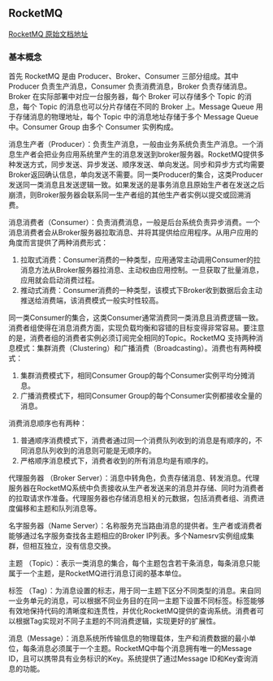 ## RocketMQ

[RocketMQ 原始文档地址 ](https://github.com/apache/rocketmq/tree/master/docs/cn)

### 基本概念

首先 RocketMQ  是由 Producer、Broker、Consumer 三部分组成。其中 Producer 负责生产消息，Consumer 负责消费消息，Broker 负责存储消息。Broker 在实际部署中对应一台服务器，每个 Broker 可以存储多个 Topic 的消息，每个 Topic 的消息也可以分片存储在不同的 Broker 上。Message Queue 用于存储消息的物理地址，每个 Topic 中的消息地址存储于多个 Message Queue 中。Consumer Group 由多个 Consumer 实例构成。

消息生产者（Producer）：负责生产消息，一般由业务系统负责生产消息。一个消息生产者会把业务应用系统里产生的消息发送到broker服务器。RocketMQ提供多种发送方式，同步发送、异步发送、顺序发送、单向发送。同步和异步方式均需要Broker返回确认信息，单向发送不需要。同一类Producer的集合，这类Producer发送同一类消息且发送逻辑一致。如果发送的是事务消息且原始生产者在发送之后崩溃，则Broker服务器会联系同一生产者组的其他生产者实例以提交或回溯消费。

消息消费者（Consumer）：负责消费消息，一般是后台系统负责异步消费。一个消息消费者会从Broker服务器拉取消息、并将其提供给应用程序。从用户应用的角度而言提供了两种消费形式：

1. 拉取式消费：Consumer消费的一种类型，应用通常主动调用Consumer的拉消息方法从Broker服务器拉消息、主动权由应用控制。一旦获取了批量消息，应用就会启动消费过程。
2. 推动式消费：Consumer消费的一种类型，该模式下Broker收到数据后会主动推送给消费端，该消费模式一般实时性较高。

同一类Consumer的集合，这类Consumer通常消费同一类消息且消费逻辑一致。消费者组使得在消息消费方面，实现负载均衡和容错的目标变得非常容易。要注意的是，消费者组的消费者实例必须订阅完全相同的Topic。RocketMQ 支持两种消息模式：集群消费（Clustering）和广播消费（Broadcasting）。消费也有两种模式：

1. 集群消费模式下，相同Consumer Group的每个Consumer实例平均分摊消息。
2. 广播消费模式下，相同Consumer Group的每个Consumer实例都接收全量的消息。

消费消息顺序也有两种：

1. 普通顺序消费模式下，消费者通过同一个消费队列收到的消息是有顺序的，不同消息队列收到的消息则可能是无顺序的。
2. 严格顺序消息模式下，消费者收到的所有消息均是有顺序的。

代理服务器 （Broker Server）：消息中转角色，负责存储消息、转发消息。代理服务器在RocketMQ系统中负责接收从生产者发送来的消息并存储、同时为消费者的拉取请求作准备。代理服务器也存储消息相关的元数据，包括消费者组、消费进度偏移和主题和队列消息等。

名字服务器（Name Server）：名称服务充当路由消息的提供者。生产者或消费者能够通过名字服务查找各主题相应的Broker IP列表。多个Namesrv实例组成集群，但相互独立，没有信息交换。

主题 （Topic）：表示一类消息的集合，每个主题包含若干条消息，每条消息只能属于一个主题，是RocketMQ进行消息订阅的基本单位。

标签 （Tag）：为消息设置的标志，用于同一主题下区分不同类型的消息。来自同一业务单元的消息，可以根据不同业务目的在同一主题下设置不同标签。标签能够有效地保持代码的清晰度和连贯性，并优化RocketMQ提供的查询系统。消费者可以根据Tag实现对不同子主题的不同消费逻辑，实现更好的扩展性。

消息（Message）：消息系统所传输信息的物理载体，生产和消费数据的最小单位，每条消息必须属于一个主题。RocketMQ中每个消息拥有唯一的Message ID，且可以携带具有业务标识的Key。系统提供了通过Message ID和Key查询消息的功能。





